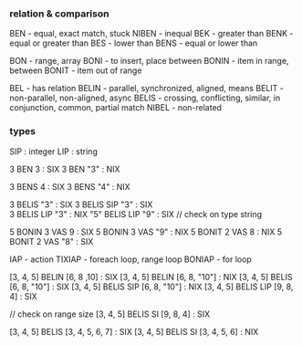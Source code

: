### relation & comparison
BEN - equal, exact match, stuck
NIBEN - inequal
BEK - greater than
BENK - equal or greater than
BES - lower than
BENS - equal or lower than

BON - range, array
BONI - to insert, place between
BONIN - item in range, between
BONIT - item out of range

BEL - has relation
BELIN - parallel, synchronized, aligned, means
BELIT - non-parallel, non-aligned, async
BELIS - crossing, conflicting, similar, in conjunction, common, partial match
NIBEL - non-related


### types

SIP : integer
LIP : string

3 BEN 3 : SIX
3 BEN "3" : NIX

3 BENS 4 : SIX
3 BENS "4" : NIX

3 BELIS "3" : SIX
3 BELIS SIP "3" : SIX  
3 BELIS LIP "3" : NIX
"5" BELIS LIP "9" : SIX // check on type string

5 BONIN 3 VAS 9 : SIX
5 BONIN 3 VAS "9" : NIX
5 BONIT 2 VAS 8 : NIX
5 BONIT 2 VAS "8" : SIX

IAP - action
TIXIAP - foreach loop, range loop
BONIAP - for loop

[3, 4, 5] BELIN [6, 8 ,10] : SIX
[3, 4, 5] BELIN [6, 8, "10"] : NIX
[3, 4, 5] BELIS [6, 8, "10"] : SIX
[3, 4, 5] BELIS SIP [6, 8, "10"] : NIX
[3, 4, 5] BELIS LIP [9, 8, 4] : SIX


// check on range size
[3, 4, 5] BELIS SI [9, 8, 4] : SIX

[3, 4, 5] BELIS [3, 4, 5, 6, 7] : SIX
[3, 4, 5] BELIS SI [3, 4, 5, 6] : NIX